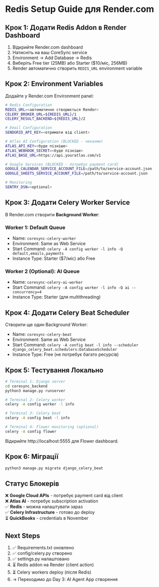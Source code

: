 # Redis Setup Guide для Render.com

## Крок 1: Додати Redis Addon в Render Dashboard

1. Відкрийте Render.com dashboard
2. Натисніть на ваш CoreSync service
3. Environment → Add Database → Redis
4. Виберіть Free tier (25MB) або Starter ($10/міс, 256MB)
5. Render автоматично створить `REDIS_URL` environment variable

## Крок 2: Environment Variables

Додайте у Render.com Environment panel:

```bash
# Redis Configuration
REDIS_URL=<автоматично створюється Render>
CELERY_BROKER_URL=${REDIS_URL}/1
CELERY_RESULT_BACKEND=${REDIS_URL}/2

# Email Configuration
SENDGRID_API_KEY=<отримати від client>

# Atlas AI Configuration (BLOCKED - чекаємо)
ATLAS_API_KEY=<буде пізніше>
ATLAS_WEBHOOK_SECRET=<буде пізніше>
ATLAS_BASE_URL=https://api.youratlas.com/v1

# Google Services (BLOCKED - потребує payment card)
GOOGLE_CALENDAR_SERVICE_ACCOUNT_FILE=/path/to/service-account.json
GOOGLE_SHEETS_SERVICE_ACCOUNT_FILE=/path/to/service-account.json

# Monitoring
SENTRY_DSN=<optional>
```

## Крок 3: Додати Celery Worker Service

В Render.com створити **Background Worker**:

### Worker 1: Default Queue
- Name: `coresync-celery-worker`
- Environment: Same as Web Service
- Start Command: `celery -A config worker -l info -Q default,emails,payments`
- Instance Type: Starter ($7/міс) або Free

### Worker 2 (Optional): AI Queue
- Name: `coresync-celery-ai-worker`
- Start Command: `celery -A config worker -l info -Q ai --concurrency=4`
- Instance Type: Starter (для multithreading)

## Крок 4: Додати Celery Beat Scheduler

Створити ще один Background Worker:

- Name: `coresync-celery-beat`
- Environment: Same as Web Service
- Start Command: `celery -A config beat -l info --scheduler django_celery_beat.schedulers:DatabaseScheduler`
- Instance Type: Free (не потребує багато ресурсів)

## Крок 5: Тестування Локально

```bash
# Terminal 1: Django server
cd coresync_backend
python3 manage.py runserver

# Terminal 2: Celery worker
celery -A config worker -l info

# Terminal 3: Celery beat
celery -A config beat -l info

# Terminal 4: Flower monitoring (optional)
celery -A config flower
```

Відкрийте http://localhost:5555 для Flower dashboard.

## Крок 6: Міграції

```bash
python3 manage.py migrate django_celery_beat
```

## Статус Блокерів

❌ **Google Cloud APIs** - потребує payment card від client  
❌ **Atlas AI** - потребує subscription activation  
✅ **Redis** - можна налаштувати зараз  
✅ **Celery Infrastructure** - готово до deploy  
⏳ **QuickBooks** - credentials в November  

## Next Steps

1. ✅ Requirements.txt оновлено
2. ✅ config/celery.py створено
3. ✅ settings.py налаштовано
4. ⏳ Redis addon на Render (client action)
5. ⏳ Celery workers deploy (після Redis)
6. → Переходимо до Day 3: AI Agent App створення

